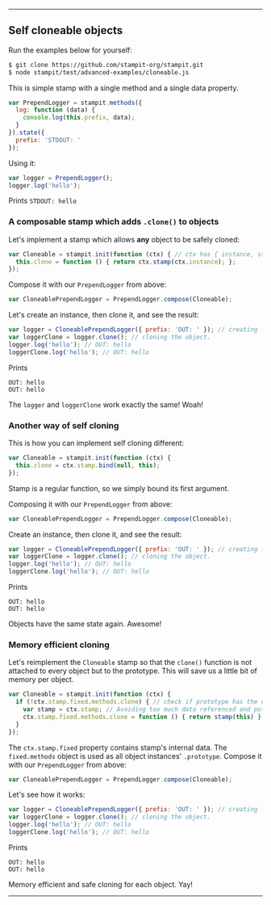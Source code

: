 ------------------------------

## Self cloneable objects

Run the examples below for yourself:
```sh
$ git clone https://github.com/stampit-org/stampit.git
$ node stampit/test/advanced-examples/cloneable.js
```

This is simple stamp with a single method and a single data property.
```js
var PrependLogger = stampit.methods({
  log: function (data) {
    console.log(this.prefix, data);
  }
}).state({
  prefix: 'STDOUT: '
});
```
Using it:
```js
var logger = PrependLogger();
logger.log('hello');
```
Prints `STDOUT: hello`

### A composable stamp which adds `.clone()` to objects

Let's implement a stamp which allows **any** object to be safely cloned: 
```js
var Cloneable = stampit.init(function (ctx) { // ctx has { instance, stamp, args }
  this.clone = function () { return ctx.stamp(ctx.instance); };
});
```
Compose it with our `PrependLogger` from above:
```js
var CloneablePrependLogger = PrependLogger.compose(Cloneable);
```
Let's create an instance, then clone it, and see the result:
```js
var logger = CloneablePrependLogger({ prefix: 'OUT: ' }); // creating first object
var loggerClone = logger.clone(); // cloning the object.
logger.log('hello'); // OUT: hello
loggerClone.log('hello'); // OUT: hello
```
Prints
```
OUT: hello
OUT: hello
```
The `logger` and `loggerClone` work exactly the same! Woah! 

### Another way of self cloning

This is how you can implement self cloning different: 
```js
var Cloneable = stampit.init(function (ctx) {
  this.clone = ctx.stamp.bind(null, this);
});
```
Stamp is a regular function, so we simply bound its first argument.

Composing it with our `PrependLogger` from above:
```js
var CloneablePrependLogger = PrependLogger.compose(Cloneable);
```
Create an instance, then clone it, and see the result:
```js
var logger = CloneablePrependLogger({ prefix: 'OUT: ' }); // creating first object
var loggerClone = logger.clone(); // cloning the object.
logger.log('hello'); // OUT: hello
loggerClone.log('hello'); // OUT: hello
```
Prints
```
OUT: hello
OUT: hello
```
Objects have the same state again. Awesome!

### Memory efficient cloning

Let's reimplement the `Cloneable` stamp so that the `clone()` function is not attached 
to every object but to the prototype. This will save us a little bit of memory per object.
```js
var Cloneable = stampit.init(function (ctx) {
  if (!ctx.stamp.fixed.methods.clone) { // check if prototype has the clone() method already
    var stamp = ctx.stamp; // Avoiding too much data referenced and potential memory leaks
    ctx.stamp.fixed.methods.clone = function () { return stamp(this) };
  }
});
```
The `ctx.stamp.fixed` property contains stamp's internal data.
The `fixed.methods` object is used as all object instances' `.prototype`.
Compose it with our `PrependLogger` from above:
```js
var CloneablePrependLogger = PrependLogger.compose(Cloneable);
```
Let's see how it works:
```js
var logger = CloneablePrependLogger({ prefix: 'OUT: ' }); // creating first object
var loggerClone = logger.clone(); // cloning the object.
logger.log('hello'); // OUT: hello
loggerClone.log('hello'); // OUT: hello
```
Prints
```
OUT: hello
OUT: hello
```
Memory efficient and safe cloning for each object. Yay!

------------------------------

